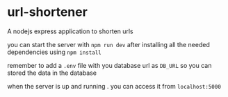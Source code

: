 # url-shortener
A nodejs express application to shorten urls 

you can start the server with `npm run dev` after installing all the needed dependencies 
using `npm install`

remember to add a `.env` file with you database url as `DB_URL` so you can stored the data in the database

when the server is up and running . you can access it from `localhost:5000`

